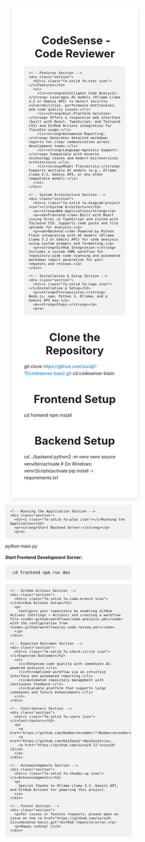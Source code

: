 <!DOCTYPE html>
<html lang="en">
<head>
  <meta charset="UTF-8" />
  <meta name="viewport" content="width=device-width, initial-scale=1" />
  <title>CodeSense - Code Reviewer</title>
  <!-- Font Awesome Icons -->
  <link rel="stylesheet" href="https://cdnjs.cloudflare.com/ajax/libs/font-awesome/6.4.0/css/all.min.css" integrity="sha512-pO8Cw+UnxTt9T2gy7IXIhlMpaEnOE0bYzN6r8FfKpJ3z5V8/vvysr0eI/Hl8hvX+ft1g+GFw5pLrT+gkPz6+IQ==" crossorigin="anonymous" referrerpolicy="no-referrer" />
  <style>
    /* Reset some default styles */
    * {
      box-sizing: border-box;
    }

    body {
      font-family: Arial, sans-serif;
      background-color: #f4f7f9;
      color: #333;
      margin: 0;
      padding: 0;
      display: flex;
      justify-content: center;
      align-items: center;
      min-height: 100vh;
    }

    .container {
      max-width: 900px;
      width: 100%;
      background: #fff;
      margin: 20px;
      padding: 40px;
      border-radius: 8px;
      box-shadow: 0 4px 12px rgba(0, 0, 0, 0.1);
    }

    h1, h2 {
      text-align: center;
      color: #222;
    }

    h1 {
      font-size: 2.5em;
      margin-bottom: 20px;
    }

    h2 {
      font-size: 1.8em;
      margin-top: 40px;
      margin-bottom: 10px;
      border-bottom: 2px solid #ddd;
      padding-bottom: 5px;
    }

    .section {
      margin-bottom: 30px;
    }

    p, li {
      line-height: 1.6;
      font-size: 1em;
    }

    ul {
      list-style: none;
      padding-left: 0;
    }

    ul li {
      margin-bottom: 10px;
      padding-left: 30px;
      position: relative;
    }

    ul li::before {
      content: "\f058"; /* Font Awesome check icon */
      font-family: "Font Awesome 6 Free";
      font-weight: 900;
      position: absolute;
      left: 0;
      color: #28a745;
    }

    pre {
      background-color: #f1f1f1;
      padding: 15px;
      border-radius: 5px;
      overflow-x: auto;
      font-family: Consolas, "Courier New", monospace;
      font-size: 0.95em;
    }

    a {
      color: #007bff;
      text-decoration: none;
    }
    
    a:hover {
      text-decoration: underline;
    }

    .icon {
      margin-right: 8px;
      color: #007bff;
    }
  </style>
</head>
<body>
  <div class="container">
    <!-- Header -->
    <h1><i class="fa-solid fa-code icon"></i>CodeSense - Code Reviewer</h1>

    <!-- Features Section -->
    <div class="section">
      <h2><i class="fa-solid fa-star icon"></i>Features</h2>
      <ul>
        <li><strong>Intelligent Code Analysis:</strong> Leverages AI models (Ollama Llama 3.2 or Gemini API) to detect security vulnerabilities, performance bottlenecks, and code quality issues.</li>
        <li><strong>Dual-Platform Solution:</strong> Offers a responsive web interface (built with React, TypeScript, and Tailwind CSS) and GitHub Actions integration for flexible usage.</li>
        <li><strong>Automated Reporting:</strong> Generates detailed markdown reports for clear communication across development teams.</li>
        <li><strong>Language-Agnostic Support:</strong> Compatible with diverse technology stacks and modern microservices architectures.</li>
        <li><strong>Model Flexibility:</strong> Supports multiple AI models (e.g., Ollama Llama 3.2, Gemini API, or any other compatible model).</li>
      </ul>
    </div>

    <!-- System Architecture Section -->
    <div class="section">
      <h2><i class="fa-solid fa-diagram-project icon"></i>System Architecture</h2>
      <p><strong>Web Application</strong></p>
      <p><em>Frontend:</em> Built with React (using Vite) in TypeScript and styled with Tailwind CSS. Supports code paste and file uploads for analysis.</p>
      <p><em>Backend:</em> Powered by Python Flask integrating with AI models (Ollama Llama 3.2 or Gemini API) for code analysis using custom prompts and formatting.</p>
      <p><strong>GitHub Integration:</strong> Includes a custom YAML workflow for repository-wide code scanning and automated markdown report generation for pull requests and reviews.</p>
    </div>

    <!-- Installation & Setup Section -->
    <div class="section">
      <h2><i class="fa-solid fa-cogs icon"></i>Installation & Setup</h2>
      <p><strong>Prerequisites:</strong> Node.js, npm, Python 3, Ollama, and a Gemini API key.</p>
      <p><strong>Steps:</strong></p>
      <pre>
# Clone the Repository
git clone https://github.com/suraj0-11/codesense-basic.git
cd codesense-basic

# Frontend Setup
cd frontend
npm install

# Backend Setup
cd ../backend
python3 -m venv venv
source venv/bin/activate  # On Windows: venv\Scripts\activate
pip install -r requirements.txt
      </pre>
    </div>

    <!-- Running the Application Section -->
    <div class="section">
      <h2><i class="fa-solid fa-play icon"></i>Running the Application</h2>
      <p><strong>Start Backend Server:</strong></p>
      <pre>
python main.py
      </pre>
      <p><strong>Start Frontend Development Server:</strong></p>
      <pre>
cd frontend
npm run dev
      </pre>
    </div>

    <!-- GitHub Actions Section -->
    <div class="section">
      <h2><i class="fa-solid fa-code-branch icon"></i>GitHub Actions Setup</h2>
      <p>
        Configure your repository by enabling GitHub Actions (Settings → Actions) and creating a workflow file <code>.github/workflows/code-analysis.yml</code> with the configuration from <code>.github/workflows/ai-code-review.yml</code>.
      </p>
    </div>

    <!-- Expected Outcomes Section -->
    <div class="section">
      <h2><i class="fa-solid fa-check-circle icon"></i>Expected Outcomes</h2>
      <ul>
        <li>Enhanced code quality with immediate AI-powered analysis.</li>
        <li>Streamlined workflow via an intuitive interface and automated reporting.</li>
        <li>Automated repository management with continuous feedback.</li>
        <li>Scalable platform that supports large codebases and future enhancements.</li>
      </ul>
    </div>

    <!-- Contributors Section -->
    <div class="section">
      <h2><i class="fa-solid fa-users icon"></i>Contributors</h2>
      <p>
        <a href="https://github.com/Rubbershredder/">Rubbershredder</a>,
        <a href="https://github.com/NikZone1">NikZone1</a>,
        <a href="https://github.com/suraj0-11">suraj0-11</a>
      </p>
    </div>

    <!-- Acknowledgments Section -->
    <div class="section">
      <h2><i class="fa-solid fa-thumbs-up icon"></i>Acknowledgments</h2>
      <p>
        Special thanks to Ollama Llama 3.2, Gemini API, and GitHub Actions for powering this project.
      </p>
    </div>

    <!-- Footer Section -->
    <div class="section">
      <p>For issues or feature requests, please open an issue on the <a href="https://github.com/suraj0-11/codesense-basic.git">GitHub repository</a>.</p>
      <p>Happy coding! 🚀</p>
    </div>
  </div>
</body>
</html>
